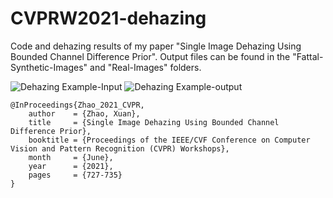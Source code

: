 # CVPRW2021-dehazing

Code and dehazing results of my paper "Single Image Dehazing Using Bounded Channel Difference Prior". 
Output files can be found in the "Fattal-Synthetic-Images" and "Real-Images" folders.

![Dehazing Example-Input](https://github.com/zx3682836/dehazing-using-bounded-channel-difference-prior-cvpr-2021-workshops/tree/main/image/real-052.png)
![Dehazing Example-output](https://github.com/zx3682836/dehazing-using-bounded-channel-difference-prior-cvpr-2021-workshops/tree/main/image/Radiance.png)

```
@InProceedings{Zhao_2021_CVPR,
    author    = {Zhao, Xuan},
    title     = {Single Image Dehazing Using Bounded Channel Difference Prior},
    booktitle = {Proceedings of the IEEE/CVF Conference on Computer Vision and Pattern Recognition (CVPR) Workshops},
    month     = {June},
    year      = {2021},
    pages     = {727-735}
}

```
